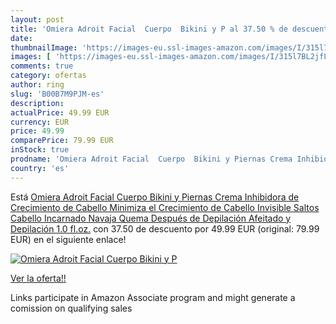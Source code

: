 ```yaml
---
layout: post
title: 'Omiera Adroit Facial  Cuerpo  Bikini y P al 37.50 % de descuento'
date: 
thumbnailImage: 'https://images-eu.ssl-images-amazon.com/images/I/315l7BL2jfL._SL200_.jpg'
images: [ 'https://images-eu.ssl-images-amazon.com/images/I/315l7BL2jfL._SL200_.jpg' ]
comments: true
category: ofertas
author: ring
slug: 'B00B7M9PJM-es'
description:
actualPrice: 49.99 EUR
currency: EUR
price: 49.99
comparePrice: 79.99 EUR
inStock: true
prodname: 'Omiera Adroit Facial  Cuerpo  Bikini y Piernas Crema Inhibidora de Crecimiento de Cabello  Minimiza el Crecimiento de Cabello Invisible  Saltos  Cabello Incarnado  Navaja Quema Después de Depilación  Afeitado y Depilación 1.0 fl.oz.'
country: 'es'
---
```


Está [Omiera Adroit Facial  Cuerpo  Bikini y Piernas Crema Inhibidora de Crecimiento de Cabello  Minimiza el Crecimiento de Cabello Invisible  Saltos  Cabello Incarnado  Navaja Quema Después de Depilación  Afeitado y Depilación 1.0 fl.oz.](https://www.amazon.es/dp/B00B7M9PJM/?tag=tolees-21) con 37.50 de descuento por 49.99 EUR (original: 79.99 EUR) en el siguiente enlace!

[![Omiera Adroit Facial  Cuerpo  Bikini y P](https://images-eu.ssl-images-amazon.com/images/I/315l7BL2jfL._SL200_.jpg)](https://www.amazon.es/dp/B00B7M9PJM/?tag=tolees-21)

[Ver la oferta!!](https://www.amazon.es/dp/B00B7M9PJM/?tag=tolees-21)

Links participate in Amazon Associate program and might generate a comission on qualifying sales


